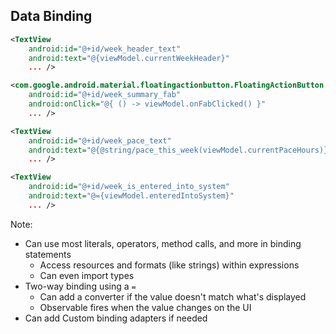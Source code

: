 ## Data Binding
```xml
<TextView
    android:id="@+id/week_header_text"
    android:text="@{viewModel.currentWeekHeader}"
    ... />
```
```xml
<com.google.android.material.floatingactionbutton.FloatingActionButton
    android:id="@+id/week_summary_fab"
    android:onClick="@{ () -> viewModel.onFabClicked() }"
    ... />
```
```xml
<TextView
    android:id="@+id/week_pace_text"
    android:text="@{@string/pace_this_week(viewModel.currentPaceHours)}"
    ... />
```
```xml
<TextView
    android:id="@+id/week_is_entered_into_system"
    android:text="@={viewModel.enteredIntoSystem}"
    ... />
```


Note:
+ Can use most literals, operators, method calls, and more in binding statements
    + Access resources and formats (like strings) within expressions
    + Can even import types
+ Two-way binding using a `=`
    + Can add a converter if the value doesn't match what's displayed
    + Observable fires when the value changes on the UI
+ Can add Custom binding adapters if needed
